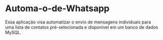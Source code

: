 # Automa-o-de-Whatsapp
Essa aplicação visa automatizar o envio de mensagens individuais para uma lista de contatos pré-selecionada e disponível em um banco de dados MySQL.
